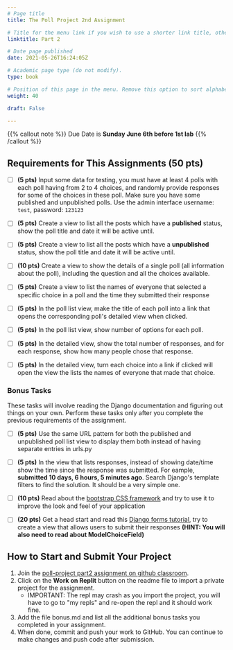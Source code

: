```yaml
---
# Page title
title: The Poll Project 2nd Assignment

# Title for the menu link if you wish to use a shorter link title, otherwise remove this option.
linktitle: Part 2

# Date page published
date: 2021-05-26T16:24:05Z

# Academic page type (do not modify).
type: book

# Position of this page in the menu. Remove this option to sort alphabetically.
weight: 40

draft: False

---
```


{{% callout note %}}
Due Date is <strong>Sunday June 6th before 1st lab</strong>
{{% /callout %}}

## Requirements for This Assignments (50 pts)

- [ ] **(5 pts)** Input some data for testing, you must have at least 4 polls with each poll having from 2 to 4 choices, and randomly provide responses for some of the choices in these poll. Make sure you have some published and unpublished polls. Use the admin interface username: `test`, password: `123123`
- [ ] **(5 pts)** Create a view to list all the posts which have a **published** status, show the poll title and date it will be active until.
- [ ] **(5 pts)** Create a view to list all the posts which have a **unpublished** status, show the poll title and date it will be active until.
- [ ] **(10 pts)** Create a view to show the details of a single poll (all information about the poll), including the question and all the choices available.
- [ ] **(5 pts)** Create a view to list the names of everyone that selected a specific choice in a poll and the time they submitted their response
- [ ] **(5 pts)** In the poll list view, make the title of each poll into a link that opens the corresponding poll's detailed view when clicked.
- [ ] **(5 pts)** In the poll list view, show number of options for each poll.
- [ ] **(5 pts)** In the detailed view, show the total number of responses, and for each response, show how many people chose that response.
- [ ] **(5 pts)** In the detailed view, turn each choice into a link if clicked will open the view the lists the names of everyone that made that choice.


### Bonus Tasks

These tasks will involve reading the Django documentation and figuring out things on your own. Perform these tasks only after you complete the previous requirements of the assignment.

- [ ] **(5 pts)** Use the same URL pattern for both the published and unpublished poll list view to display them both instead of having separate entries in urls.py
- [ ] **(5 pts)** In the view that lists responses, instead of showing date/time show the time since the response was submitted. For eample, **submitted 10 days, 6 hours, 5 minutes ago**. Search Django's template filters to find the solution. It should be a very simple one. 
- [ ] **(10 pts)** Read about the [bootstrap CSS framework](https://getbootstrap.com/docs/5.0/getting-started/introduction/) and try to use it to improve the look and feel of your application
- [ ] **(20 pts)** Get a head start and read this [Django forms tutorial](https://developer.mozilla.org/en-US/docs/Learn/Server-side/Django/Forms), try to create a view that allows users to submit their responses **(HINT: You will also need to read about ModelChoiceField)**


## How to Start and Submit Your Project

1. Join the [poll-project part2 assignment on github classroom](https://classroom.github.com/a/X5Kr-4oh).
2. Click on the **Work on Replit** button on the readme file to import a private project for the assignment.
   - IMPORTANT: The repl may crash as you import the project, you will have to go to "my repls" and re-open the repl and it should work fine.
3. Add the file bonus.md and list all the additional bonus tasks you completed in your assignment.
4. When done, commit and push your work to GitHub. You can continue to make changes and push code after submission.
